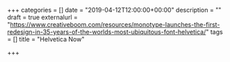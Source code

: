 +++
categories = []
date = "2019-04-12T12:00:00+00:00"
description = ""
draft = true
externalurl = "https://www.creativeboom.com/resources/monotype-launches-the-first-redesign-in-35-years-of-the-worlds-most-ubiquitous-font-helvetica/"
tags = []
title = "Helvetica Now"

+++
